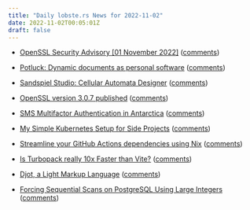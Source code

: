 ```yaml
---
title: "Daily lobste.rs News for 2022-11-02"
date: 2022-11-02T00:05:01Z
draft: false
---
```






- [OpenSSL Security Advisory [01 November 2022]](https://www.openssl.org/news/secadv/20221101.txt)
  ([comments](https://lobste.rs/s/vjemu5/openssl_security_advisory_01_november))



- [Potluck: Dynamic documents as personal software](https://www.inkandswitch.com/potluck/)
  ([comments](https://lobste.rs/s/ywvjox/potluck_dynamic_documents_as_personal))



- [Sandspiel Studio: Cellular Automata Designer](https://studio.sandspiel.club/)
  ([comments](https://lobste.rs/s/ejb5bl/sandspiel_studio_cellular_automata))



- [OpenSSL version 3.0.7 published](https://mta.openssl.org/pipermail/openssl-announce/2022-November/000241.html)
  ([comments](https://lobste.rs/s/376oeh/openssl_version_3_0_7_published))



- [SMS Multifactor Authentication in Antarctica](https://brr.fyi/posts/sms-mfa)
  ([comments](https://lobste.rs/s/kv3dxl/sms_multifactor_authentication))



- [My Simple Kubernetes Setup for Side Projects](https://bas.codes/posts/simple-kubernetes)
  ([comments](https://lobste.rs/s/4lwaky/my_simple_kubernetes_setup_for_side))



- [Streamline your GitHub Actions dependencies using Nix](https://determinate.systems/posts/nix-github-actions)
  ([comments](https://lobste.rs/s/qbsbcj/streamline_your_github_actions))



- [Is Turbopack really 10x Faster than Vite?](https://github.com/yyx990803/vite-vs-next-turbo-hmr/discussions/8)
  ([comments](https://lobste.rs/s/on6ncu/is_turbopack_really_10x_faster_than_vite))



- [Djot, a Light Markup Language](https://djot.net)
  ([comments](https://lobste.rs/s/87hbtd/djot_light_markup_language))



- [Forcing Sequential Scans on PostgreSQL Using Large Integers](https://code.jeremyevans.net/2022-11-01-forcing-sequential-scans-on-postgresql.html)
  ([comments](https://lobste.rs/s/jgl9w2/forcing_sequential_scans_on_postgresql))


